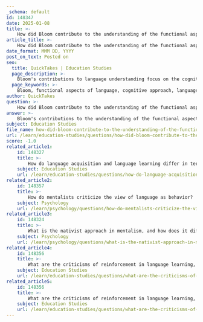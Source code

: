 ```yaml
---
_schema: default
id: 148347
date: 2025-01-08
title: >-
    How did Bloom contribute to the understanding of the functional aspects of language?
article_title: >-
    How did Bloom contribute to the understanding of the functional aspects of language?
date_format: MMM DD, YYYY
post_on_text: Posted on
seo:
  title: QuickTakes | Education Studies
  page_description: >-
    Bloom's contributions to language understanding focus on the cognitive aspects of language acquisition, emphasizing the importance of deep structures, generative rules, and the role of the learning environment.
  page_keywords: >-
    Bloom, functional aspects of language, cognitive approach, language acquisition, deep structures, surface structures, generative grammar, cognitive dimension, learning environment, instruction, effective communication, children's language development, nativist approach
author: QuickTakes
question: >-
    How did Bloom contribute to the understanding of the functional aspects of language?
answer: >-
    Bloom's contributions to the understanding of the functional aspects of language primarily revolve around his cognitive approach to learning and language acquisition. He emphasized the importance of deep structures in language, which refers to the underlying meanings and contexts that children grasp as they learn to communicate, rather than merely focusing on superficial aspects such as word order or surface structures.\n\n1. **Deep Structures vs. Surface Structures**: Bloom argued that children do not simply learn the superficial word order of sentences (surface structure) but instead understand the deeper meanings and relationships conveyed in language (deep structures). For example, when a child says "mommy sack," Bloom posits that this utterance can express multiple deep structures, such as:\n   - "Mommy is putting my sack on" (agent-action relationship)\n   - "Mommy sees my sack" (agent-action relationship)\n   - "This is mommy’s sack" (possessor-possessed relationship)\n\n   This perspective highlights that children learn to communicate by understanding the context and meaning behind their words, which is crucial for effective language use.\n\n2. **Generative Rules**: Bloom's approach also incorporates generative grammar, suggesting that the rules governing language are not just formal but also functional. This means that the generative rules account for how language is used in real-life contexts, addressing a gap he identified in the nativist approach, which often focused solely on the formal aspects of language without considering its functional use.\n\n3. **Cognitive Dimension**: Bloom's focus on the cognitive dimension of language acquisition underscores the mental processes involved in learning. He believed that understanding how children perceive, remember, and make sense of language is essential for grasping how they acquire it. This cognitive perspective allows educators to better assess and support the complex nature of language learning in children.\n\n4. **Learning Environment and Instruction**: Bloom also emphasized the role of the learning environment and the quality of instruction in shaping language acquisition. He proposed that effective teaching strategies should consider both the cognitive characteristics of students and their readiness and motivation to learn, thereby creating a more conducive environment for language development.\n\nIn summary, Bloom's contributions to the understanding of the functional aspects of language lie in his emphasis on deep structures, generative rules, cognitive processes, and the importance of the learning environment. His work provides a more comprehensive view of language acquisition that integrates both formal and functional elements, enhancing our understanding of how children learn to communicate effectively.
subject: Education Studies
file_name: how-did-bloom-contribute-to-the-understanding-of-the-functional-aspects-of-language.md
url: /learn/education-studies/questions/how-did-bloom-contribute-to-the-understanding-of-the-functional-aspects-of-language
score: -1.0
related_article1:
    id: 148327
    title: >-
        How do language acquisition and language learning differ in terms of consciousness?
    subject: Education Studies
    url: /learn/education-studies/questions/how-do-language-acquisition-and-language-learning-differ-in-terms-of-consciousness
related_article2:
    id: 148357
    title: >-
        How do mentalists criticize the view of language as behavior?
    subject: Psychology
    url: /learn/psychology/questions/how-do-mentalists-criticize-the-view-of-language-as-behavior
related_article3:
    id: 148324
    title: >-
        What is the nativist approach in mentalism, and how does it differ from the cognitive approach?
    subject: Psychology
    url: /learn/psychology/questions/what-is-the-nativist-approach-in-mentalism-and-how-does-it-differ-from-the-cognitive-approach
related_article4:
    id: 148356
    title: >-
        What are the criticisms of reinforcement in language learning, and what alternatives are suggested?
    subject: Education Studies
    url: /learn/education-studies/questions/what-are-the-criticisms-of-reinforcement-in-language-learning-and-what-alternatives-are-suggested
related_article5:
    id: 148356
    title: >-
        What are the criticisms of reinforcement in language learning, and what alternatives are suggested?
    subject: Education Studies
    url: /learn/education-studies/questions/what-are-the-criticisms-of-reinforcement-in-language-learning-and-what-alternatives-are-suggested
---
```


&nbsp;